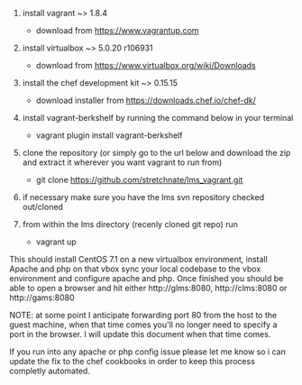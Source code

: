 1. install vagrant ~> 1.8.4
	- download from https://www.vagrantup.com

2. install virtualbox ~> 5.0.20 r106931
	- download from https://www.virtualbox.org/wiki/Downloads

3. install the chef development kit ~> 0.15.15
	- download installer from https://downloads.chef.io/chef-dk/

4. install vagrant-berkshelf by running the command below in your terminal
	- vagrant plugin install vagrant-berkshelf

5. clone the repository (or simply go to the url below and download the zip and extract it wherever you want vagrant to run from)
	- git clone https://github.com/stretchnate/lms_vagrant.git

6. if necessary make sure you have the lms svn repository checked out/cloned

7. from within the lms directory (recenly cloned git repo) run
	- vagrant up

This should install CentOS 7.1 on a new virtualbox environment, install Apache and php on that vbox sync your local codebase to the vbox environment and configure apache and php.
Once finished you should be able to open a browser and hit either http://glms:8080, http://clms:8080 or http://gams:8080

NOTE: at some point I anticipate forwarding port 80 from the host to the guest machine, when that time comes you'll no longer need to specify a port in the browser. I will update this document when that time comes.

If you run into any apache or php config issue please let me know so i can update the fix to the chef cookbooks in order to keep this process completly automated.